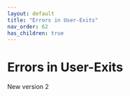```yaml
---
layout: default
title: "Errors in User-Exits"
nav_order: 62
has_children: true
---
```

# Errors in User-Exits

New version 2

